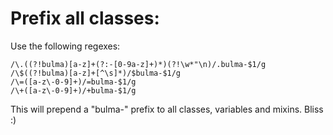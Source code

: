 # Prefix all classes:

Use the following regexes:

    /\.((?!bulma)[a-z]+(?:-[0-9a-z]+)*)(?!\w*"\n)/.bulma-$1/g
    /\$((?!bulma)[a-z]+[^\s]*)/$bulma-$1/g
    /\=([a-z\-0-9]+)/=bulma-$1/g
    /\+([a-z\-0-9]+)/+bulma-$1/g    

This will prepend a "bulma-" prefix to all classes, variables and mixins. Bliss :)